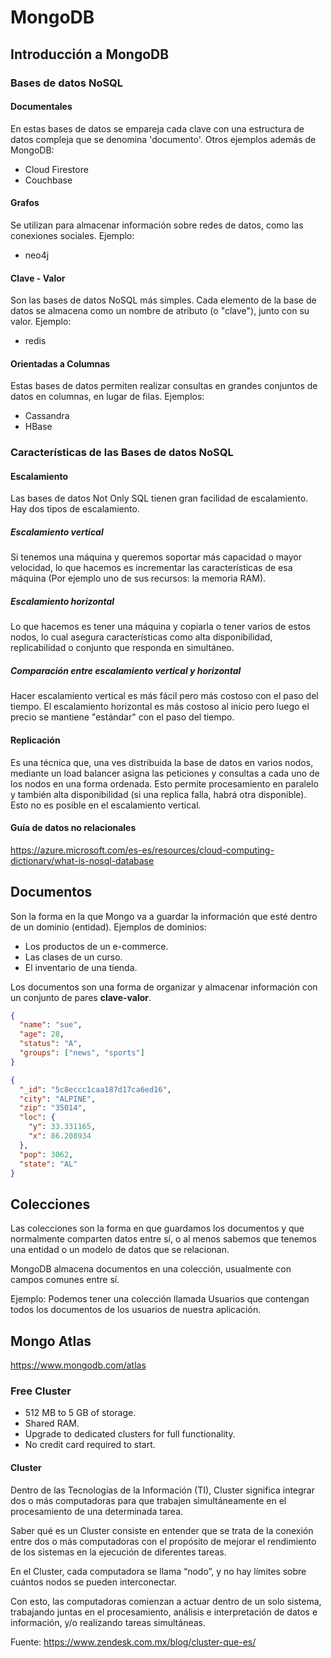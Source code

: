 # MongoDB

## Introducción a MongoDB

### Bases de datos NoSQL

#### Documentales

En estas bases de datos se empareja cada clave con una estructura de datos compleja que se denomina 'documento'.
Otros ejemplos además de MongoDB:

- Cloud Firestore
- Couchbase

#### Grafos

Se utilizan para almacenar información sobre redes de datos, como las conexiones sociales.
Ejemplo:

- neo4j

#### Clave - Valor

Son las bases de datos NoSQL más simples. Cada elemento de la base de datos se almacena como un nombre de atributo (o "clave"), junto con su valor.
Ejemplo:

- redis

#### Orientadas a Columnas

Estas bases de datos permiten realizar consultas en grandes conjuntos de datos en columnas, en lugar de filas.
Ejemplos:

- Cassandra
- HBase

### Características de las Bases de datos NoSQL

#### Escalamiento

Las bases de datos Not Only SQL tienen gran facilidad de escalamiento.
Hay dos tipos de escalamiento.

##### Escalamiento vertical

Si tenemos una máquina y queremos soportar más capacidad o mayor velocidad, lo que hacemos es incrementar las características de esa máquina (Por ejemplo uno de sus recursos: la memoria RAM).

##### Escalamiento horizontal

Lo que hacemos es tener una máquina y copiarla o tener varios de estos nodos, lo cual asegura características como alta disponibilidad, replicabilidad o conjunto que responda en simultáneo.

##### Comparación entre escalamiento vertical y horizontal

Hacer escalamiento vertical es más fácil pero más costoso con el paso del tiempo. El escalamiento horizontal es más costoso al inicio pero luego el precio se mantiene "estándar" con el paso del tiempo.

#### Replicación

Es una técnica que, una ves distribuida la base de datos en varios nodos, mediante un load balancer asigna las peticiones y consultas a cada uno de los nodos en una forma ordenada. Esto permite procesamiento en paralelo y también alta disponibilidad (si una replica falla, habrá otra disponible). Esto no es posible en el escalamiento vertical.

#### Guía de datos no relacionales

https://azure.microsoft.com/es-es/resources/cloud-computing-dictionary/what-is-nosql-database

## Documentos

Son la forma en la que Mongo va a guardar la información que esté dentro de un dominio (entidad).
Ejemplos de dominios:

- Los productos de un e-commerce.
- Las clases de un curso.
- El inventario de una tienda.

Los documentos son una forma de organizar y almacenar información con un conjunto de pares **clave-valor**.

```json
{
  "name": "sue",
  "age": 28,
  "status": "A",
  "groups": ["news", "sports"]
}
```

```json
{
  "_id": "5c8eccc1caa187d17ca6ed16",
  "city": "ALPINE",
  "zip": "35014",
  "loc": {
    "y": 33.331165,
    "x": 86.208934
  },
  "pop": 3062,
  "state": "AL"
}
```

## Colecciones

Las colecciones son la forma en que guardamos los documentos y que normalmente comparten datos entre sí, o al menos sabemos que tenemos una entidad o un modelo de datos que se relacionan.

MongoDB almacena documentos en una colección, usualmente con campos comunes entre sí.

Ejemplo: Podemos tener una colección llamada Usuarios que contengan todos los documentos de los usuarios de nuestra aplicación.

## Mongo Atlas

https://www.mongodb.com/atlas

### Free Cluster

- 512 MB to 5 GB of storage.
- Shared RAM.
- Upgrade to dedicated clusters for full functionality.
- No credit card required to start.

#### Cluster

Dentro de las Tecnologías de la Información (TI), Cluster significa integrar dos o más computadoras para que trabajen simultáneamente en el procesamiento de una determinada tarea.

Saber qué es un Cluster consiste en entender que se trata de la conexión entre dos o más computadoras con el propósito de mejorar el rendimiento de los sistemas en la ejecución de diferentes tareas.

En el Cluster, cada computadora se llama “nodo”, y no hay límites sobre cuántos nodos se pueden interconectar.

Con esto, las computadoras comienzan a actuar dentro de un solo sistema, trabajando juntas en el procesamiento, análisis e interpretación de datos e información, y/o realizando tareas simultáneas.

Fuente: https://www.zendesk.com.mx/blog/cluster-que-es/
